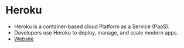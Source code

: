 # Heroku

- Heroku is a container-based cloud Platform as a Service (PaaS).
- Developers use Heroku to deploy, manage, and scale modern apps.
- [Website](heroku.com/about)
